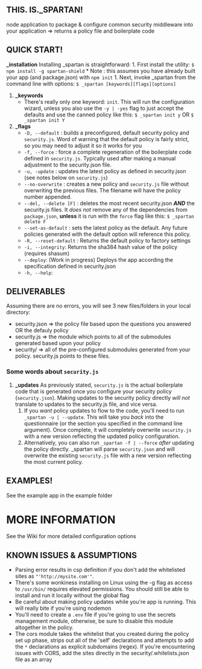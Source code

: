 ## THIS. IS.\_SPARTAN!
node application to package &amp; configure common security middleware into your application => returns a policy file and boilerplate code

## QUICK START!
**\_installation**
Installing \_spartan is straightforward:
    1. First install the utility: `$ npm install -g spartan-shield`
       * Note : this assumes you have already built your app (and package.json) with `npm init`
    1. Next, invoke \_spartan from the command line with options: `$ _spartan [keywords][flags][options]`

1. **\_keywords**
    * There's really only one keyword: `init`. This will run the configuration wizard, unless you also use the `-y | -yes` flag to just accept the defaults and use the canned policy like this: `$ _spartan init y` OR `$ _spartan init Y`
1. **\_flags**
    * `-D, --default` : builds a preconfigured, default security policy and `security.js`. Word of warning that the default policy is fairly strict, so you may need to adjust it so it works for you
    * `-f, --force` : force a complete regeneration of the boilerplate code defined in `security.js`. Typically used after making a manual adjustment to the security.json file.
    * `-u, -update` : updates the latest policy as defined in security.json (see notes below on `security.js`)
    * `--no-overwrite` : creates a new policy and `security.js` file without overwriting the previous files. The filename will have the policy number appended.
    * `--del, --delete [F]` : deletes the most recent security.json _**AND**_ the security.js files. It _does not_ remove any of the dependencies from `package.json`, **unless** it is run with the `force` flag like this: `$ _spartan delete F`
    * `--set-as-default` : sets the latest policy as the default. Any future policies generated with the default option will reference this policy.
    * `-R, --reset-default` : Returns the default policy to factory settings
    * `-i, --integrity`: Returns the sha384 hash value of the policy (requires shasum)
    * `--deploy`: (Work in progress) Deploys the app according the specification defined in security.json
    * `-h, --help`: 

## DELIVERABLES
Assuming there are no errors, you will see 3 new files/folders in your local directory:
* security.json => the policy file based upon the questions you answered OR the defauly policy
* security.js => the module which points to all of the submodules generated based upon your policy
* security/ => all of the pre-configured submodules generated from your policy. security.js points to these files. 

### Some words about `security.js`
1. **\_updates** As previously stated, `security.js` is the actual boilerplate code that is generated once you configure your security policy (`security.json`). Making updates to the security policy directly _will not_ translate to updates to the security.js file, and vice versa.
    1. If you _want_ policy updates to flow to the code, you'll need to run `_spartan -u | --update`. This will take you _back_ into the questionnaire (or the section you specified in the command line argument). Once complete, it will completely overwrite `security.js` with a new version reflecting the updated policy configuration.
    1. Alternatively, you can also run `_spartan -f | --force` _after_ updating the policy directly. \_spartan will parse `security.json` and will overwrite the existing `security.js` file with a new version reflecting the most current policy.

## EXAMPLES!
See the example app in the example folder

# MORE INFORMATION
See the Wiki for more detailed configuration options

## KNOWN ISSUES & ASSUMPTIONS
- Parsing error results in csp definition if you don't add the whitelisted sites as `"'http://mysite.com'"`. 
- There's some wonkiness installing on Linux using the -g flag as access to `/usr/bin/` requires elevated permissions. You should still be able to install and run it locally without the global flag
- Be careful about making policy updates while you're app is running. This will really bite if you're using nodemon
- You'll need to create a `.env` file if you're going to use the secrets management module, otherwise, be sure to disable this module altogether in the policy.
- The cors module takes the whitelist that you created during the policy set up phase, strips out all of the 'self' declarations and attempts to add the `*` declarations as explicit subdomains (regex). If you're encountering issues with CORS, add the sites directly in the security/.whitelists.json file as an array
